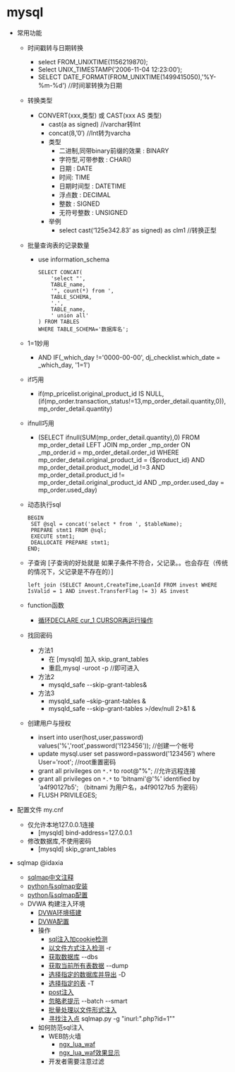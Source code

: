 # mysql

- 常用功能
	- 时间戳转与日期转换
		- select FROM_UNIXTIME(1156219870);
		- Select UNIX_TIMESTAMP(’2006-11-04 12:23:00′);
		- SELECT DATE_FORMAT(FROM_UNIXTIME(1499415050),'%Y-%m-%d')  //时间翠转换为日期
	- 转换类型	
		- CONVERT(xxx,类型) 或 CAST(xxx AS 类型)
			- cast(a as signed) 	//varchar转Int
			- concat(8,’0′) 		//Int转为varcha
			- 类型
				- 二进制,同带binary前缀的效果 : BINARY
				- 字符型,可带参数 : CHAR()
				- 日期 : DATE
				- 时间: TIME
				- 日期时间型 : DATETIME
				- 浮点数 : DECIMAL
				- 整数 : SIGNED
				- 无符号整数 : UNSIGNED
			- 举例
				- select cast(‘125e342.83’ as signed) as clm1		//转换正型
	- 批量查询表的记录数量
		- use information_schema

			```
			SELECT CONCAT(
			    'select "', 
			    TABLE_name, 
			    '", count(*) from ', 
			    TABLE_SCHEMA, 
			    '.',
			    TABLE_name,
			    ' union all'
			) FROM TABLES 
			WHERE TABLE_SCHEMA='数据库名';
			```
	- 1=1妙用
		- AND IF(_which_day !='0000-00-00', dj_checklist.which_date = _which_day, '1=1') 
	- if巧用
		- if(mp_pricelist.original_product_id IS NULL,(if(mp_order.transaction_status!=13,mp_order_detail.quantity,0)),mp_order_detail.quantity)
	- ifnull巧用
		- (SELECT ifnull(SUM(mp_order_detail.quantity),0)  FROM mp_order_detail LEFT JOIN mp_order _mp_order ON _mp_order.id = mp_order_detail.order_id WHERE mp_order_detail.original_product_id = {$product_id} AND mp_order_detail.product_model_id !=3 AND mp_order_detail.product_id != mp_order_detail.original_product_id   AND _mp_order.used_day =  mp_order.used_day)
	- 动态执行sql

		```
		BEGIN
		 SET @sql = concat('select * from ', $tableName);	 
		 PREPARE stmt1 FROM @sql;
		 EXECUTE stmt1;
		 DEALLOCATE PREPARE stmt1;
		END;
		```
   - 子查询 [子查询的好处就是  如果子条件不符合，父记录。。也会存在（传统的情况下，父记录是不存在的）]

		```
		left join (SELECT Amount,CreateTime,LoanId FROM invest WHERE IsValid = 1 AND invest.TransferFlag != 3) AS invest 
		```
	- function函数
		- [循环DECLARE cur_1 CURSOR再运行操作](fn/function/function_循环DECLARE_cur_1_CURSOR再运行操作.sql)
	- 找回密码
	  - 方法1
		  - 在 [mysqld]  加入 skip_grant_tables
		  - 重启,mysql -uroot -p //即可进入
	  - 方法2
		  -  mysqld_safe --skip-grant-tables&
	  - 方法3
		  - mysqld_safe –skip-grant-tables &
		  - mysqld_safe --skip-grant-tables >/dev/null 2>&1 &
	- 创建用户与授权
	  - insert into user(host,user,password) values('%','root',password('!123456'));  //创建一个帐号
	  - update mysql.user set password=password('123456') where User='root'; //root重置密码
	  - grant all privileges on `*.*` to root@"%";  //允许远程连接
	  - grant all privileges on `*.*` to 'bitnami'@'%' identified by 'a4f90127b5'; （bitnami 为用户名，a4f90127b5 为密码） 
	  - FLUSH PRIVILEGES; 
- 配置文件 my.cnf
	- 仅允许本地127.0.0.1连接
		- [mysqld] bind-address=127.0.0.1
	- 修改数据库,不使用密码
		- [mysqld] skip_grant_tables

- sqlmap @idaxia
	- [sqlmap中文注释](fn/sqlmap/sqlmap中文注释.txt)
	- [python与sqlmap安装](fn/sqlmap/README.md#python与sqlmap安装)
	- [python与sqlmap配置](fn/sqlmap/README.md#python与sqlmap配置)
	- DVWA 构建注入环境
		- [DVWA环境搭建](fn/sqlmap/README.md#DVWA环境搭建)
		- [DVWA配置](fn/sqlmap/README.md#DVWA配置)
		- 操作
			- [sql注入加cookie检测](fn/sqlmap/README.md#sql注入加cookie检测)
			- [以文件方式注入检测](fn/sqlmap/README.md#以文件方式注入检测)  -r
			- [获取数据库](fn/sqlmap/README.md#获取数据库) --dbs
			- [获取当前所有表数据](fn/sqlmap/README.md#获取当前所有表数据)  --dump
			- [选择指定的数据库并导出](fn/sqlmap/README.md#选择指定的数据库并导出) -D
			- [选择指定的表](fn/sqlmap/README.md#选择指定的表) -T 
			- [post注入](fn/sqlmap/README.md#post注入)
			- [忽略老提示](fn/sqlmap/README.md#忽略老提示) --batch --smart
			- [批量处理以文件形式注入](fn/sqlmap/README.md#批量处理以文件形式注入)
			- [寻找注入点](fn/sqlmap/README.md#寻找注入点)	sqlmap.py -g "inurl:\".php?id=1\"" 
		- 如何防范sql注入
			- WEB防火墙
				- [ngx_lua_waf](https://github.com/loveshell/ngx_lua_waf)
				- [ngx_lua_waf效果显示](fn/sqlmap/README.md#ngx_lua_waf效果显示)
			- 开发者需要注意过滤 